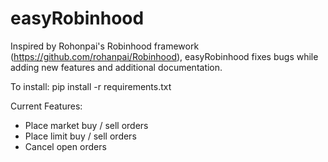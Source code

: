 # easyRobinhood

Inspired by Rohonpai's Robinhood framework (https://github.com/rohanpai/Robinhood), easyRobinhood fixes bugs while adding new features and additional documentation. 

To install:
	pip install -r requirements.txt

Current Features:
* Place market buy / sell orders
* Place limit buy / sell orders
* Cancel open orders